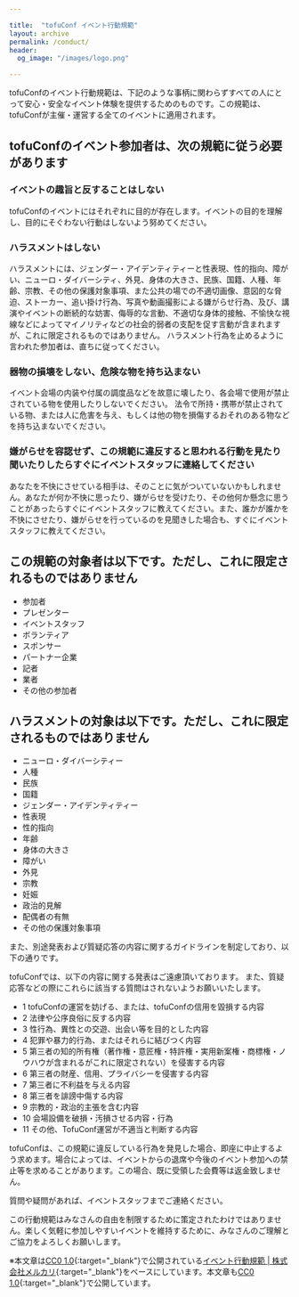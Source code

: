 ```yaml
---

title:  "tofuConf イベント行動規範"
layout: archive
permalink: /conduct/
header:
  og_image: "/images/logo.png"

---
```


tofuConfのイベント行動規範は、下記のような事柄に関わらずすべての人にとって安心・安全なイベント体験を提供するためのものです。この規範は、tofuConfが主催・運営する全てのイベントに適用されます。

## tofuConfのイベント参加者は、次の規範に従う必要があります

### イベントの趣旨と反することはしない

tofuConfのイベントにはそれぞれに目的が存在します。イベントの目的を理解し、目的にそぐわない行動はしないよう努めてください。

### ハラスメントはしない

ハラスメントには、ジェンダー・アイデンティティーと性表現、性的指向、障がい、ニューロ・ダイバーシティ、外見、身体の大きさ、民族、国籍、人種、年齢、宗教、その他の保護対象事項、また公共の場での不適切画像、意図的な脅迫、ストーカー、追い掛け行為、写真や動画撮影による嫌がらせ行為、及び、講演やイベントの断続的な妨害、侮辱的な言動、不適切な身体的接触、不愉快な視線などによってマイノリティなどの社会的弱者の支配を促す言動が含まれますが、これに限定されるものではありません。
ハラスメント行為を止めるように言われた参加者は、直ちに従ってください。

###  器物の損壊をしない、危険な物を持ち込まない

イベント会場の内装や付属の調度品などを故意に壊したり、各会場で使用が禁止されている物を使用したりしないでください。
法令で所持・携帯が禁止されている物、または人に危害を与え、もしくは他の物を損傷するおそれのある物などを持ち込まないでください。

###  嫌がらせを容認せず、この規範に違反すると思われる行動を見たり聞いたりしたらすぐにイベントスタッフに連絡してください

あなたを不快にさせている相手は、そのことに気がついていないかもしれません。あなたが何か不快に思ったり、嫌がらせを受けたり、その他何か懸念に思うことがあったらすぐにイベントスタッフに教えてください。また、誰かが誰かを不快にさせたり、嫌がらせを行っているのを見聞きした場合も、すぐにイベントスタッフに教えてください。

## この規範の対象者は以下です。ただし、これに限定されるものではありません

* 参加者
* プレゼンター
* イベントスタッフ
* ボランティア
* スポンサー
* パートナー企業
* 記者
* 業者
* その他の参加者

## ハラスメントの対象は以下です。ただし、これに限定されるものではありません

* ニューロ・ダイバーシティー
* 人種
* 民族
* 国籍
* ジェンダー・アイデンティティー
* 性表現
* 性的指向
* 年齢
* 身体の大きさ
* 障がい
* 外見
* 宗教
* 妊娠
* 政治的見解
* 配偶者の有無
* その他の保護対象事項


また、別途発表および質疑応答の内容に関するガイドラインを制定しており、以下の通りです。


tofuConfでは、以下の内容に関する発表はご遠慮頂いております。
また、質疑応答などの際にこれらに該当する質問はされないようお願いいたします。
* 1 tofuConfの運営を妨げる、または、tofuConfの信用を毀損する内容
* 2 法律や公序良俗に反する内容
* 3 性行為、異性との交遊、出会い等を目的とした内容
* 4 犯罪や暴力的行為、またはそれらに結びつく内容
* 5 第三者の知的所有権（著作権・意匠権・特許権・実用新案権・商標権・ノウハウが含まれるがこれに限定されない）を侵害する内容
* 6 第三者の財産、信用、プライバシーを侵害する内容
* 7 第三者に不利益を与える内容
* 8 第三者を誹謗中傷する内容
* 9 宗教的・政治的主張を含む内容
* 10  会場設備を破損・汚損させる内容・行為
* 11  その他、TofuConf運営が不適当と判断する内容


tofuConfは、この規範に違反している行為を発見した場合、即座に中止するよう求めます。場合によっては、イベントからの退席や今後のイベント参加への禁止等を求めることがあります。この場合、既に受領した会費等は返金致しません。

質問や疑問があれば、イベントスタッフまでご連絡ください。

この行動規範はみなさんの自由を制限するために策定されたわけではありません。楽しく気軽に参加しやすいイベントを維持するために、みなさんのご理解とご協力をよろしくお願いします。

※本文章は[CC0 1.0](https://creativecommons.org/publicdomain/zero/1.0/deed.ja){:target="_blank"}で公開されている[イベント行動規範 \| 株式会社メルカリ](https://about.mercari.com/event-code-of-conduct/){:target="_blank"}をベースにしています。本文章も[CC0 1.0](https://creativecommons.org/publicdomain/zero/1.0/deed.ja){:target="_blank"}で公開しています。
